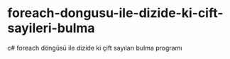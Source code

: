 # foreach-dongusu-ile-dizide-ki-cift-sayileri-bulma
c# foreach döngüsü ile dizide ki çift sayıları bulma programı
